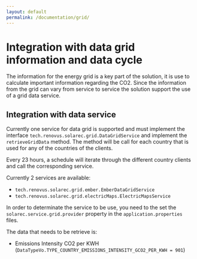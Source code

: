 ```yaml
---
layout: default
permalink: /documentation/grid/
---
```

# Integration with data grid information and data cycle
The information for the energy grid is a key part of the solution, it is use to calculate important information regarding the CO2. Since the information from the grid can vary from service to service the solution support the use of a grid data service.

## Integration with data service
Currently one service for data grid is supported and must implement the interface `tech.renovus.solarec.grid.DataGridService` and implement the `retrieveGridData` method. The method will be call for each country that is used for any of the countries of the clients.

Every 23 hours, a schedule will iterate through the different country clients and call the corresponding service.

Currently 2 services are available:
- `tech.renovus.solarec.grid.ember.EmberDataGridService`
- `tech.renovus.solarec.grid.electricMaps.ElectricMapsService`

In order to determinate the service to be use, you need to the set the `solarec.service.grid.provider` property in the `application.properties` files.

The data that needs to be retrieve is:
- Emissions Intensity CO2 per KWH (`DataTypeVo.TYPE_COUNTRY_EMISSIONS_INTENSITY_GCO2_PER_KWH = 901`)